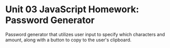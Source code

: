 # Unit 03 JavaScript Homework: Password Generator

[logo]: assets/PasswordGeneratorSnippet.png "Logo Title Text 2"

Password generator that utilizes user input to specify which characters and amount, along with a button to copy to the user's clipboard.
